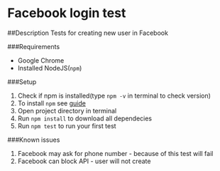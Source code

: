 # Facebook login test

##Description
Tests for creating new user in Facebook

###Requirements
* Google Chrome
* Installed NodeJS(`npm`)

###Setup
1. Check if npm is installed(type `npm -v` in terminal to check version)
2. To install `npm` see [guide](https://docs.npmjs.com/getting-started/installing-node)
3. Open project directory in terminal
4. Run `npm install` to download all dependecies
5. Run `npm test` to run your first test

###Known issues
1. Facebook may ask for phone number - because of this test will fail
2. Facebook can block API - user will not create

